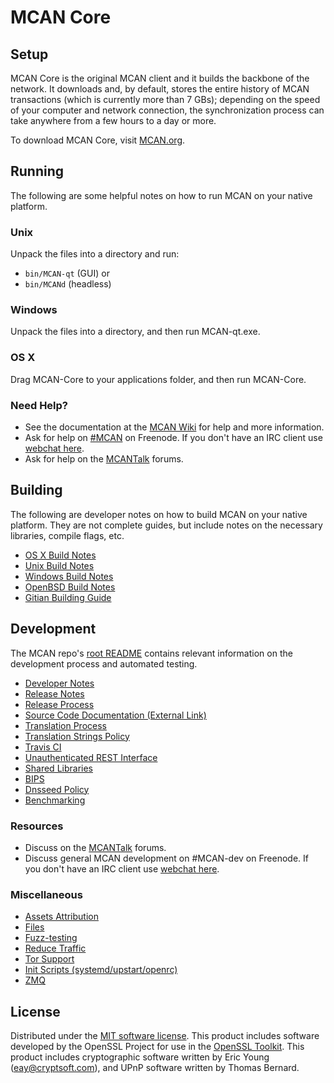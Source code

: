 MCAN Core
=============

Setup
---------------------
MCAN Core is the original MCAN client and it builds the backbone of the network. It downloads and, by default, stores the entire history of MCAN transactions (which is currently more than 7 GBs); depending on the speed of your computer and network connection, the synchronization process can take anywhere from a few hours to a day or more.

To download MCAN Core, visit [MCAN.org](https://MCAN.org).

Running
---------------------
The following are some helpful notes on how to run MCAN on your native platform.

### Unix

Unpack the files into a directory and run:

- `bin/MCAN-qt` (GUI) or
- `bin/MCANd` (headless)

### Windows

Unpack the files into a directory, and then run MCAN-qt.exe.

### OS X

Drag MCAN-Core to your applications folder, and then run MCAN-Core.

### Need Help?

* See the documentation at the [MCAN Wiki](https://MCAN.info/)
for help and more information.
* Ask for help on [#MCAN](http://webchat.freenode.net?channels=MCAN) on Freenode. If you don't have an IRC client use [webchat here](http://webchat.freenode.net?channels=MCAN).
* Ask for help on the [MCANTalk](https://MCANtalk.io/) forums.

Building
---------------------
The following are developer notes on how to build MCAN on your native platform. They are not complete guides, but include notes on the necessary libraries, compile flags, etc.

- [OS X Build Notes](build-osx.md)
- [Unix Build Notes](build-unix.md)
- [Windows Build Notes](build-windows.md)
- [OpenBSD Build Notes](build-openbsd.md)
- [Gitian Building Guide](gitian-building.md)

Development
---------------------
The MCAN repo's [root README](/README.md) contains relevant information on the development process and automated testing.

- [Developer Notes](developer-notes.md)
- [Release Notes](release-notes.md)
- [Release Process](release-process.md)
- [Source Code Documentation (External Link)](https://dev.visucore.com/MCAN/doxygen/)
- [Translation Process](translation_process.md)
- [Translation Strings Policy](translation_strings_policy.md)
- [Travis CI](travis-ci.md)
- [Unauthenticated REST Interface](REST-interface.md)
- [Shared Libraries](shared-libraries.md)
- [BIPS](bips.md)
- [Dnsseed Policy](dnsseed-policy.md)
- [Benchmarking](benchmarking.md)

### Resources
* Discuss on the [MCANTalk](https://MCANtalk.io/) forums.
* Discuss general MCAN development on #MCAN-dev on Freenode. If you don't have an IRC client use [webchat here](http://webchat.freenode.net/?channels=MCAN-dev).

### Miscellaneous
- [Assets Attribution](assets-attribution.md)
- [Files](files.md)
- [Fuzz-testing](fuzzing.md)
- [Reduce Traffic](reduce-traffic.md)
- [Tor Support](tor.md)
- [Init Scripts (systemd/upstart/openrc)](init.md)
- [ZMQ](zmq.md)

License
---------------------
Distributed under the [MIT software license](/COPYING).
This product includes software developed by the OpenSSL Project for use in the [OpenSSL Toolkit](https://www.openssl.org/). This product includes
cryptographic software written by Eric Young ([eay@cryptsoft.com](mailto:eay@cryptsoft.com)), and UPnP software written by Thomas Bernard.
